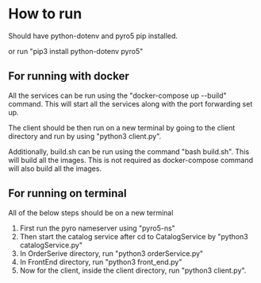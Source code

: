 # How to run

Should have python-dotenv and pyro5 pip installed.

or run "pip3 install python-dotenv pyro5"

## For running with docker

All the services can be run using the "docker-compose up --build" command. This will start all the services along with the port forwarding set up.

The client should be then run on a new terminal by going to the client directory and run by using "python3 client.py".

Additionally, build.sh can be run using the command "bash build.sh". This will build all the images. This is not required as docker-compose command will also build all the images.

## For running on terminal

All of the below steps should be on a new terminal

1. First run the pyro nameserver using "pyro5-ns"
2. Then start the catalog service after cd to CatalogService by "python3 catalogService.py"
3. In OrderSerive directory, run "python3 orderService.py"
4. In FrontEnd directory, run "python3 front_end.py"
5. Now for the client, inside the client directory, run "python3 client.py".



